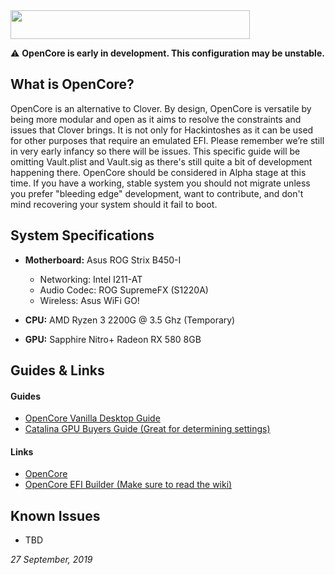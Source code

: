 <img src="https://ibin.co/4wROyHBs3PAE.png" width="383" height="46"/>

⚠️ **OpenCore is early in development. This configuration may be unstable.**

## What is OpenCore?
OpenCore is an alternative to Clover. By design, OpenCore is versatile by being more modular and open as it aims to resolve the constraints and issues that Clover brings. It is not only for Hackintoshes as it can be used for other purposes that require an emulated EFI. Please remember we’re still in very early infancy so there will be issues. This specific guide will be omitting Vault.plist and Vault.sig as there's still quite a bit of development happening there. OpenCore should be considered in Alpha stage at this time. If you have a working, stable system you should not migrate unless you prefer "bleeding edge" development, want to contribute, and don't mind recovering your system should it fail to boot.

## System Specifications

- **Motherboard:** Asus ROG Strix B450-I
  * Networking: Intel I211-AT
  * Audio Codec: ROG SupremeFX (S1220A)
  * Wireless: Asus WiFi GO!
  
- **CPU:** AMD Ryzen 3 2200G @ 3.5 Ghz (Temporary)

- **GPU:** Sapphire Nitro+ Radeon RX 580 8GB

## Guides & Links

#### Guides
- [OpenCore Vanilla Desktop Guide](https://khronokernel-2.gitbook.io/opencore-vanilla-desktop-guide/)
- [Catalina GPU Buyers Guide (Great for determining settings)](https://khronokernel-3.gitbook.io/catalina-gpu-buyers-guide/)

#### Links

- [OpenCore](https://github.com/acidanthera/OpenCorePkg)
- [OpenCore EFI Builder (Make sure to read the wiki)](https://github.com/rusty-bits/OC-tool)


## Known Issues

- TBD

*27 September, 2019*
